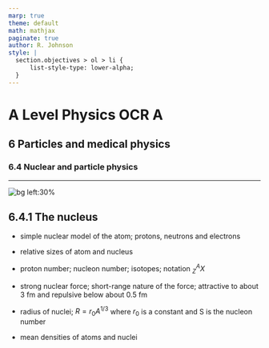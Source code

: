```yaml
---
marp: true
theme: default
math: mathjax
paginate: true
author: R. Johnson
style: |
  section.objectives > ol > li {
      list-style-type: lower-alpha;
  }
---
```


# A Level Physics OCR A
## 6 Particles and medical physics
### 6.4 Nuclear and particle physics

---

<!-- _class: objectives -->

![bg left:30%](https://upload.wikimedia.org/wikipedia/commons/thumb/f/f8/Sir_Ernest_Rutherford_LCCN2014716719_-_restoration1.jpg/1280px-Sir_Ernest_Rutherford_LCCN2014716719_-_restoration1.jpg)
## 6.4.1 The nucleus


- simple nuclear model of the atom; protons, neutrons and electrons

- relative sizes of atom and nucleus

- proton number; nucleon number; isotopes; notation $^A_ZX$

- strong nuclear force; short-range nature of the force; attractive to about 3 fm and repulsive below about 0.5 fm

- radius of nuclei; $R=r_0A^{1/3}$ where $r_0$ is a constant and S is the nucleon number

- mean densities of atoms and nuclei
